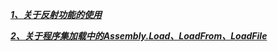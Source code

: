 [***1、关于反射功能的使用***](obsidian://open?vault=%E4%B8%AA%E4%BA%BA%E4%BB%93%E5%BA%93&file=%E7%BC%96%E7%A8%8B%2F%E7%89%A9%E8%81%94%E7%BD%91%E7%BD%91%E5%85%B3%E5%BC%80%E5%8F%91%2F%E5%BC%80%E5%8F%91%E4%B8%AD%E7%9A%84%E7%9F%A5%E8%AF%86%E7%82%B9%E6%80%BB%E7%BB%93%2F%E7%AC%94%E8%AE%B0%E5%AD%98%E6%94%BE%E5%8C%BA%E5%9F%9F%2F%E5%8F%8D%E5%B0%84%E5%8A%9F%E8%83%BD%E6%A2%B3%E7%90%86)

[***2、关于程序集加载中的Assembly.Load、LoadFrom、LoadFile***](obsidian://open?vault=%E4%B8%AA%E4%BA%BA%E4%BB%93%E5%BA%93&file=%E7%BC%96%E7%A8%8B%2F%E7%89%A9%E8%81%94%E7%BD%91%E7%BD%91%E5%85%B3%E5%BC%80%E5%8F%91%2F%E5%BC%80%E5%8F%91%E4%B8%AD%E7%9A%84%E7%9F%A5%E8%AF%86%E7%82%B9%E6%80%BB%E7%BB%93%2F%E7%AC%94%E8%AE%B0%E5%AD%98%E6%94%BE%E5%8C%BA%E5%9F%9F%2F%E5%85%B3%E4%BA%8E%E7%A8%8B%E5%BA%8F%E9%9B%86%E5%8A%A0%E8%BD%BD%E4%B8%AD%E7%9A%84Assembly.Load%E3%80%81LoadFrom%E3%80%81LoadFile)
